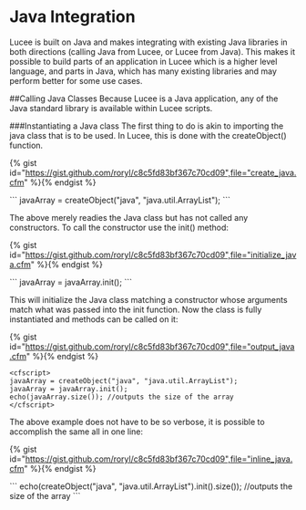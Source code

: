 # Java Integration

Lucee is built on Java and makes integrating with existing Java libraries in both directions (calling Java from Lucee, or Lucee from Java). This makes it possible to build parts of an application in Lucee which is a higher level language, and parts in Java, which has many existing libraries and may perform better for some use cases.

##Calling Java Classes
Because Lucee is a Java application, any of the Java standard library is available within Lucee scripts. 

###Instantiating a Java class
The first thing to do is akin to importing the java class that is to be used. In Lucee, this is done with the createObject() function.

{% gist id="https://gist.github.com/roryl/c8c5fd83bf367c70cd09",file="create_java.cfm" %}{% endgist %}

<noscript>
```
<cfscript>
javaArray = createObject("java", "java.util.ArrayList");
</cfscript>
```
</noscript>

The above merely readies the Java class but has not called any constructors. To call the constructor use the init() method:

{% gist id="https://gist.github.com/roryl/c8c5fd83bf367c70cd09",file="initialize_java.cfm" %}{% endgist %}

<noscript>
```
<cfscript>
javaArray = javaArray.init();
</cfscript>
```
</noscript>

This will initialize the Java class matching a constructor whose arguments match what was passed into the init function. Now the class is fully instantiated and methods can be called on it:

{% gist id="https://gist.github.com/roryl/c8c5fd83bf367c70cd09",file="output_java.cfm" %}{% endgist %}

```
<cfscript>
javaArray = createObject("java", "java.util.ArrayList");
javaArray = javaArray.init();
echo(javaArray.size()); //outputs the size of the array
</cfscript>
```

The above example does not have to be so verbose, it is possible to accomplish the same all in one line:

{% gist id="https://gist.github.com/roryl/c8c5fd83bf367c70cd09",file="inline_java.cfm" %}{% endgist %}

<noscript>
```
<cfscript>
echo(createObject("java", "java.util.ArrayList").init().size()); //outputs the size of the array
</cfscript>
```
</noscript>

